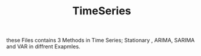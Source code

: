 <h1 align="center">
TimeSeries 
<br/><br/>
</h1>

these Files contains 3 Methods in Time Series; Stationary , ARIMA, SARIMA and VAR in diffrent Exapmles.

